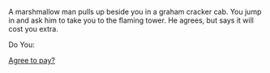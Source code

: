 A marshmallow man pulls up beside you in a graham cracker cab. You jump in 
and ask him to take you to the flaming tower. He agrees, but says it will cost you extra.

Do You:

[Agree to pay?](https://github.com/richpauly13/create-your-own-adventure/blob/new/english/explore-outside/journey-to-flaming-tower/graham-cracker-cab/pay-for-cab/pay-cab-driver.md)
